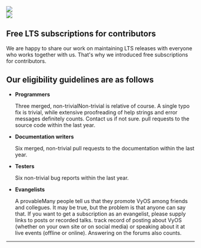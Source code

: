 <div class='contributor-subs-page'>
  <section class='banner'>
    <div class='containerCustom'>
      <div class='left-shape'>
        <img src='/img/global/shape-left.svg' />
      </div>
      <div class='right-shape'>
        <img src='/img/global/shape-right.svg' />
      </div>

  <div class='banner-div'>

  # Free LTS subscriptions for contributors

  We are happy to share our work on maintaining LTS releases with everyone who works together with us.
  That's why we introduced free subscriptions for contributors.

  </div>

  </div>
  </section>

  <section class='content-section'>
    <div class='content-div'>
      <div class='guidelines'>

  ## Our eligibility guidelines are as follows

  - **Programmers**

    Three merged, non-trivial<fn id="non-trivial">Non-trivial is relative of course. A single typo fix is trivial, while extensive proofreading of help strings and error messages definitely counts. Contact us if not sure.</fn> pull requests to the source code within the last year.

  - **Documentation writers**

    Six merged, non-trivial pull requests to the documentation within the last year.

  - **Testers**

    Six non-trivial bug reports within the last year.

  - **Evangelists**

    A provable<fn id="evangelists">Many people tell us that they promote VyOS among friends and collegues. It may be true, but the problem is that anyone can say that. If you want to get a subscription as an evangelist, please supply links to posts or recorded talks.</fn> track record of posting about VyOS (whether on your own site or on social media) or speaking about it at live events (offline or online). Answering on the forums also counts.

  </div>
  </div>
  </section>


  <section class='form'>
    <div class='containerCustom'>
      <div id="application-form">

<script charset="utf-8" type="text/javascript" src="//js.hsforms.net/forms/v2.js"></script>
<script>
    hbspt.forms.create({
    region: "na1",
    portalId: "4129050",
    formId: "3c2d93a2-e9a9-49b8-b493-38369aa9cca5"
  });
</script>

  </div>

  <hr>

  <div id="footnotes"></div>

  </div>

  </section>
